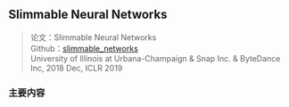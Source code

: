 ## Slimmable Neural Networks
> 论文：Slimmable Neural Networks  
> Github：[slimmable_networks
](https://github.com/JiahuiYu/slimmable_networks)  
> University of Illinois at Urbana-Champaign & Snap Inc. & ByteDance Inc, 2018 Dec, ICLR 2019


### 主要内容